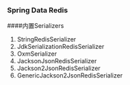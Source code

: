 ### Spring Data Redis

####内置Serializers

1. StringRedisSerializer
2. JdkSerializationRedisSerializer 
3. OxmSerializer
4. JacksonJsonRedisSerializer
5. Jackson2JsonRedisSerializer
6. GenericJackson2JsonRedisSerializer 